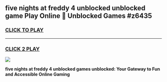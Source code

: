 
## five nights at freddy 4 unblocked unblocked game Play Online 👋 Unblocked Games #z6435
<h3>
<a href="https://premium.freeplayer.one?title=five_nights_at_freddy_4_unblocked&ref=21F">CLICK TO PLAY</a></h3>
<hr>

<h3>
<a href="https://premium.freeplayer.one?title=five_nights_at_freddy_4_unblocked&ref=21F">CLICK 2 PLAY</a>
  
</h3>

<a href="https://premium.freeplayer.one?title=five_nights_at_freddy_4_unblocked&ref=21F/"><img src="https://clearcache.store/games.png"></a>


**five nights at freddy 4 unblocked games unblocked: Your Gateway to Fun and Accessible Online Gaming**
